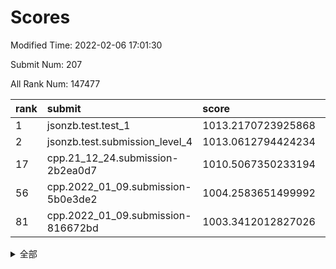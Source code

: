 # Scores

Modified Time: 2022-02-06 17:01:30

Submit Num: 207

All Rank Num: 147477

| rank |               submit               |       score        |       sigma        | pk_num |
| :--- | :--------------------------------- | :----------------- | :----------------- | :----- |
| 1    | jsonzb.test.test_1                 | 1013.2170723925868 | 0.7987311162419973 | 2854   |
| 2    | jsonzb.test.submission_level_4     | 1013.0612794424234 | 0.7801325065030995 | 2853   |
| 17   | cpp.21_12_24.submission-2b2ea0d7   | 1010.5067350233194 | 0.7510822876566698 | 2854   |
| 56   | cpp.2022_01_09.submission-5b0e3de2 | 1004.2583651499992 | 0.7269960998787464 | 2849   |
| 81   | cpp.2022_01_09.submission-816672bd | 1003.3412012827026 | 0.7030670299344463 | 2848   |


<details>
<summary>全部</summary>

| rank |                 submit                 |       score        |       sigma        | pk_num |
| :--- | :------------------------------------- | :----------------- | :----------------- | :----- |
| 1    | jsonzb.test.test_1                     | 1013.2170723925868 | 0.7987311162419973 | 2854   |
| 2    | jsonzb.test.submission_level_4         | 1013.0612794424234 | 0.7801325065030995 | 2853   |
| 3    | gobigger.level_3.submission_level_3_5  | 1011.5508708159663 | 0.792326608970555  | 2850   |
| 4    | gobigger.level_3.submission_level_3_13 | 1011.5226013465254 | 0.7599374654288269 | 2852   |
| 5    | gobigger.level_3.submission_level_3_8  | 1011.3123704933025 | 0.7657650486890447 | 2848   |
| 6    | gobigger.level_3.submission_level_3_6  | 1011.277560966344  | 0.7647168091526355 | 2849   |
| 7    | gobigger.level_3.submission_level_3_30 | 1010.9815188809517 | 0.7850092466689503 | 2853   |
| 8    | gobigger.level_3.submission_level_3_25 | 1010.9661133855175 | 0.7696472423746269 | 2851   |
| 9    | gobigger.level_3.submission_level_3_43 | 1010.9524510123858 | 0.7947618176081562 | 2850   |
| 10   | gobigger.level_3.submission_level_3_35 | 1010.901290022193  | 0.7598584453201424 | 2848   |
| 11   | gobigger.level_3.submission_level_3_38 | 1010.8157564934155 | 0.7661262037374026 | 2850   |
| 12   | gobigger.level_3.submission_level_3_45 | 1010.8150445574418 | 0.7766605229833551 | 2846   |
| 13   | gobigger.level_3.submission_level_3_22 | 1010.7372787138908 | 0.7484320201251623 | 2851   |
| 14   | gobigger.level_3.submission_level_3_2  | 1010.693657311279  | 0.7390509878290261 | 2850   |
| 15   | gobigger.level_3.submission_level_3_19 | 1010.6879306217428 | 0.7583860416289069 | 2854   |
| 16   | gobigger.level_3.submission_level_3_37 | 1010.5851003238213 | 0.7630162387293404 | 2856   |
| 17   | cpp.21_12_24.submission-2b2ea0d7       | 1010.5067350233194 | 0.7510822876566698 | 2854   |
| 18   | gobigger.level_3.submission_level_3_12 | 1010.4414135191805 | 0.7467304873384176 | 2845   |
| 19   | gobigger.level_3.submission_level_3_48 | 1010.4000973001562 | 0.7657284958303546 | 2848   |
| 20   | gobigger.level_3.submission_level_3_44 | 1010.310636147654  | 0.7444664937663632 | 2847   |
| 21   | gobigger.level_3.submission_level_3_21 | 1010.299439345265  | 0.7761886951449302 | 2853   |
| 22   | gobigger.level_3.submission_level_3_46 | 1010.1941028345404 | 0.7673420943264327 | 2845   |
| 23   | gobigger.level_3.submission_level_3_36 | 1010.123773830281  | 0.7768500903728329 | 2856   |
| 24   | gobigger.level_3.submission_level_3_3  | 1010.1035427817004 | 0.7545840798277187 | 2848   |
| 25   | gobigger.level_3.submission_level_3_33 | 1010.0280573553481 | 0.7485827506517505 | 2847   |
| 26   | gobigger.level_3.submission_level_3_23 | 1009.9404773030194 | 0.7782436754505223 | 2850   |
| 27   | gobigger.level_3.submission_level_3_17 | 1009.9312899272705 | 0.7566219926407346 | 2854   |
| 28   | gobigger.level_3.submission_level_3_32 | 1009.7627878729013 | 0.7564984065443886 | 2847   |
| 29   | gobigger.level_3.submission_level_3_29 | 1009.7187981129223 | 0.7672223196186736 | 2852   |
| 30   | gobigger.level_3.submission_level_3_16 | 1009.6750254069783 | 0.753243710567216  | 2849   |
| 31   | gobigger.level_3.submission_level_3_39 | 1009.6723435360933 | 0.7410444940751207 | 2846   |
| 32   | gobigger.level_3.submission_level_3_42 | 1009.6692340124521 | 0.7794595301944178 | 2847   |
| 33   | gobigger.level_3.submission_level_3_27 | 1009.5904229948644 | 0.7375874622878319 | 2851   |
| 34   | gobigger.level_3.submission_level_3_7  | 1009.5758180296442 | 0.7548542124693136 | 2851   |
| 35   | gobigger.level_3.submission_level_3_49 | 1009.5381555563957 | 0.7594092600006965 | 2843   |
| 36   | gobigger.level_3.submission_level_3_15 | 1009.5261348077576 | 0.7565931084164311 | 2848   |
| 37   | gobigger.level_3.submission_level_3_1  | 1009.4244274329319 | 0.7460543421023113 | 2844   |
| 38   | gobigger.level_3.submission_level_3_31 | 1009.4103267417981 | 0.7545410405386527 | 2851   |
| 39   | gobigger.level_3.submission_level_3_11 | 1009.3861382562275 | 0.7419650725523724 | 2845   |
| 40   | gobigger.level_3.submission_level_3_18 | 1009.277857067715  | 0.74115147236275   | 2850   |
| 41   | gobigger.level_3.submission_level_3_47 | 1009.2758109281928 | 0.756758225203214  | 2847   |
| 42   | gobigger.level_3.submission_level_3_41 | 1009.275365861037  | 0.7453243943324679 | 2847   |
| 43   | gobigger.level_3.submission_level_3_40 | 1009.2064751149119 | 0.7565652460538396 | 2854   |
| 44   | gobigger.level_3.submission_level_3_4  | 1009.1762110972555 | 0.7448104592316749 | 2853   |
| 45   | gobigger.level_3.submission_level_3_34 | 1009.1438197353647 | 0.7543108857073949 | 2849   |
| 46   | gobigger.level_3.submission_level_3_9  | 1009.0712381076908 | 0.7360406682963434 | 2852   |
| 47   | gobigger.level_3.submission_level_3_28 | 1008.9606375493117 | 0.7529680670780314 | 2849   |
| 48   | gobigger.level_3.submission_level_3_24 | 1008.9495382746427 | 0.7499095453308454 | 2850   |
| 49   | gobigger.level_3.submission_level_3_0  | 1008.8306901881865 | 0.7588719914720728 | 2849   |
| 50   | gobigger.level_3.submission_level_3_10 | 1008.7950200089722 | 0.7354471412467035 | 2846   |
| 51   | gobigger.level_3.submission_level_3_26 | 1008.6473922680176 | 0.7259535959272843 | 2851   |
| 52   | gobigger.level_3.submission_level_3_14 | 1008.4149886792513 | 0.7546046218211935 | 2850   |
| 53   | gobigger.level_3.submission_level_3_20 | 1008.1493729566216 | 0.7622493690798658 | 2844   |
| 54   | gobigger.level_1.submission_level_1_11 | 1004.7676689263704 | 0.7260610221882409 | 2846   |
| 55   | gobigger.level_1.submission_level_1_39 | 1004.5943370188672 | 0.7233567202156977 | 2844   |
| 56   | cpp.2022_01_09.submission-5b0e3de2     | 1004.2583651499992 | 0.7269960998787464 | 2849   |
| 57   | gobigger.level_1.submission_level_1_43 | 1004.2004671148846 | 0.729359646202667  | 2848   |
| 58   | gobigger.level_1.submission_level_1_34 | 1004.173550377319  | 0.7201294669783533 | 2849   |
| 59   | gobigger.level_1.submission_level_1_29 | 1004.1679798239039 | 0.7218516711560703 | 2851   |
| 60   | gobigger.level_1.submission_level_1_1  | 1004.0469344957845 | 0.7277043851806907 | 2853   |
| 61   | gobigger.level_1.submission_level_1_22 | 1004.0349648820763 | 0.7346198386972915 | 2846   |
| 62   | gobigger.level_1.submission_level_1_9  | 1003.9902276708801 | 0.710601447315266  | 2852   |
| 63   | gobigger.level_1.submission_level_1_15 | 1003.9665640330294 | 0.713245480523752  | 2853   |
| 64   | gobigger.level_1.submission_level_1_28 | 1003.8413414565333 | 0.7113108798139601 | 2852   |
| 65   | gobigger.level_1.submission_level_1_46 | 1003.7726977645466 | 0.7132104372679522 | 2850   |
| 66   | gobigger.level_1.submission_level_1_17 | 1003.7439001530593 | 0.7164316631770217 | 2848   |
| 67   | gobigger.level_1.submission_level_1_26 | 1003.7278801387687 | 0.7172629789673586 | 2849   |
| 68   | gobigger.level_1.submission_level_1_23 | 1003.6942829499084 | 0.708766625342605  | 2847   |
| 69   | gobigger.level_1.submission_level_1_21 | 1003.6775153026629 | 0.7199353739565215 | 2849   |
| 70   | gobigger.level_1.submission_level_1_44 | 1003.6561588844431 | 0.7161828993006973 | 2853   |
| 71   | gobigger.level_1.submission_level_1_24 | 1003.6115644983678 | 0.7173842422220325 | 2852   |
| 72   | gobigger.level_1.submission_level_1_25 | 1003.4996891492025 | 0.7168742997719609 | 2850   |
| 73   | gobigger.level_1.submission_level_1_10 | 1003.4479935574025 | 0.7135215982473189 | 2849   |
| 74   | gobigger.level_1.submission_level_1_42 | 1003.4041642784161 | 0.7095531683279165 | 2847   |
| 75   | gobigger.level_1.submission_level_1_31 | 1003.3867872233843 | 0.729718913981571  | 2847   |
| 76   | gobigger.level_1.submission_level_1_0  | 1003.3771102966215 | 0.7092128416126599 | 2849   |
| 77   | gobigger.level_1.submission_level_1_6  | 1003.3669041943614 | 0.7187063980267313 | 2850   |
| 78   | gobigger.level_1.submission_level_1_41 | 1003.3505102118403 | 0.7257571712223159 | 2851   |
| 79   | gobigger.level_1.submission_level_1_18 | 1003.347885496185  | 0.7290460450587058 | 2854   |
| 80   | gobigger.level_1.submission_level_1_33 | 1003.3429003119212 | 0.7273975120296611 | 2849   |
| 81   | cpp.2022_01_09.submission-816672bd     | 1003.3412012827026 | 0.7030670299344463 | 2848   |
| 82   | gobigger.level_1.submission_level_1_8  | 1003.2990932223001 | 0.7113318162824004 | 2847   |
| 83   | gobigger.level_1.submission_level_1_12 | 1003.1610774551607 | 0.7173699678093018 | 2850   |
| 84   | gobigger.level_1.submission_level_1_47 | 1003.0913857518502 | 0.7199523285066414 | 2853   |
| 85   | gobigger.level_1.submission_level_1_5  | 1003.0765816671156 | 0.7182943639399368 | 2849   |
| 86   | gobigger.level_1.submission_level_1_14 | 1003.0508216344737 | 0.7170883151207047 | 2844   |
| 87   | gobigger.level_1.submission_level_1_19 | 1003.0463051040596 | 0.7237996494306378 | 2848   |
| 88   | gobigger.level_1.submission_level_1_40 | 1003.0153873665427 | 0.7174957825830474 | 2847   |
| 89   | gobigger.level_1.submission_level_1_49 | 1002.9986067404822 | 0.705993183282542  | 2849   |
| 90   | gobigger.level_1.submission_level_1_35 | 1002.9503385588611 | 0.7127508443496846 | 2843   |
| 91   | gobigger.level_1.submission_level_1_16 | 1002.9002639783474 | 0.7088186644655586 | 2850   |
| 92   | gobigger.level_1.submission_level_1_7  | 1002.8242399582032 | 0.7170149060373945 | 2849   |
| 93   | gobigger.level_1.submission_level_1_2  | 1002.792553509497  | 0.7121825579814747 | 2850   |
| 94   | gobigger.level_1.submission_level_1_3  | 1002.7191038241856 | 0.7074784196174669 | 2850   |
| 95   | gobigger.level_1.submission_level_1_27 | 1002.7103725150286 | 0.728310792941651  | 2851   |
| 96   | gobigger.level_1.submission_level_1_13 | 1002.6455764251846 | 0.7163952395903086 | 2848   |
| 97   | gobigger.level_1.submission_level_1_36 | 1002.4901554733584 | 0.714142052330473  | 2849   |
| 98   | gobigger.level_1.submission_level_1_32 | 1002.443551765053  | 0.7052105535530488 | 2850   |
| 99   | gobigger.level_1.submission_level_1_48 | 1002.3220577795568 | 0.7013889505862236 | 2852   |
| 100  | gobigger.level_1.submission_level_1_38 | 1002.1868570093558 | 0.7105832523196652 | 2846   |
| 101  | gobigger.level_1.submission_level_1_4  | 1002.1493243296629 | 0.7004233752914436 | 2852   |
| 102  | gobigger.level_1.submission_level_1_37 | 1002.1060629472482 | 0.7146899995632868 | 2855   |
| 103  | gobigger.level_1.submission_level_1_20 | 1001.8636686118963 | 0.7200890753438657 | 2850   |
| 104  | gobigger.level_1.submission_level_1_30 | 1001.6456897564672 | 0.7065164706176926 | 2849   |
| 105  | gobigger.level_1.submission_level_1_45 | 1001.5009248249505 | 0.7073605857130278 | 2847   |
| 106  | gobigger.random.submission_random_32   | 997.2679296994198  | 0.7059370433058348 | 2854   |
| 107  | gobigger.random.submission_random_25   | 997.2438568812656  | 0.6932912518374914 | 2853   |
| 108  | gobigger.random.submission_random_23   | 997.1335759346401  | 0.72035348537815   | 2848   |
| 109  | gobigger.random.submission_random_13   | 997.1065275649066  | 0.7156831321222157 | 2847   |
| 110  | gobigger.random.submission_random_24   | 997.0296768820334  | 0.7138105598711243 | 2851   |
| 111  | gobigger.random.submission_random_28   | 997.0289830999237  | 0.7129220047738507 | 2850   |
| 112  | gobigger.random.submission_random_48   | 997.0011563703114  | 0.6994880008549034 | 2852   |
| 113  | gobigger.random.submission_random_46   | 996.8197489912286  | 0.7161050413300747 | 2854   |
| 114  | gobigger.random.submission_random_9    | 996.4511442067931  | 0.7219115574400667 | 2847   |
| 115  | gobigger.random.submission_random_42   | 996.4488931638938  | 0.7048302869222776 | 2852   |
| 116  | gobigger.random.submission_random_3    | 996.4376343287403  | 0.7062643224082666 | 2847   |
| 117  | gobigger.random.submission_random_41   | 996.4300774195262  | 0.7010638450266938 | 2849   |
| 118  | gobigger.random.submission_random_44   | 996.3833389384212  | 0.7037494203209811 | 2852   |
| 119  | gobigger.random.submission_random_0    | 996.3630679445498  | 0.6959942364871636 | 2848   |
| 120  | gobigger.random.submission_random_21   | 996.3546917485148  | 0.7088431638639282 | 2849   |
| 121  | gobigger.random.submission_random_38   | 996.3273108944262  | 0.7198512538834373 | 2853   |
| 122  | gobigger.random.submission_random_16   | 996.3184698847052  | 0.7122943007488676 | 2850   |
| 123  | gobigger.random.submission_random_20   | 996.3051633267241  | 0.713672260185199  | 2852   |
| 124  | gobigger.random.submission_random_7    | 996.2833633253849  | 0.7065249594766532 | 2849   |
| 125  | gobigger.random.submission_random_40   | 996.2762284215111  | 0.7088773737760788 | 2846   |
| 126  | gobigger.random.submission_random_47   | 996.1593334661993  | 0.7004655653840006 | 2852   |
| 127  | gobigger.random.submission_random_19   | 996.1508482745907  | 0.7022966199770617 | 2851   |
| 128  | gobigger.random.submission_random_10   | 995.9025244740928  | 0.712380250559802  | 2847   |
| 129  | gobigger.random.submission_random_2    | 995.8960561887059  | 0.6991389896552553 | 2847   |
| 130  | gobigger.random.submission_random_37   | 995.8888350482266  | 0.7128154273212409 | 2852   |
| 131  | gobigger.random.submission_random_6    | 995.8635384354516  | 0.7021948784603005 | 2851   |
| 132  | gobigger.random.submission_random_45   | 995.7845176651099  | 0.7183129114607265 | 2844   |
| 133  | gobigger.random.submission_random_5    | 995.7497677790882  | 0.7165423270194122 | 2850   |
| 134  | gobigger.random.submission_random_8    | 995.7298789045366  | 0.7049883083104113 | 2850   |
| 135  | gobigger.random.submission_random_22   | 995.6669395626508  | 0.720344088295689  | 2851   |
| 136  | gobigger.random.submission_random_39   | 995.6517350051167  | 0.7039153659346512 | 2849   |
| 137  | gobigger.random.submission_random_17   | 995.6432397131795  | 0.7147172656754618 | 2851   |
| 138  | gobigger.random.submission_random_26   | 995.6083683983491  | 0.7061177390666515 | 2852   |
| 139  | gobigger.random.submission_random_31   | 995.3731541653425  | 0.7254904442819021 | 2851   |
| 140  | gobigger.random.submission_random_15   | 995.3374807760196  | 0.7190639708918692 | 2853   |
| 141  | gobigger.random.submission_random_11   | 995.309553823528   | 0.7265477974865755 | 2853   |
| 142  | gobigger.random.submission_random_35   | 995.2735919520873  | 0.719725823757342  | 2847   |
| 143  | gobigger.random.submission_random_30   | 995.271350950318   | 0.717873423571295  | 2845   |
| 144  | gobigger.random.submission_random_27   | 995.2623917188084  | 0.7083216320641047 | 2852   |
| 145  | gobigger.random.submission_random_49   | 995.2021764338243  | 0.7130008599974339 | 2853   |
| 146  | gobigger.random.submission_random_33   | 995.1612430873087  | 0.7122430662928836 | 2848   |
| 147  | gobigger.random.submission_random_43   | 995.0306824867988  | 0.7175952184659276 | 2849   |
| 148  | gobigger.random.submission_random_36   | 995.0239522501724  | 0.723969155983676  | 2849   |
| 149  | gobigger.random.submission_random_12   | 994.9985471597843  | 0.7169629436885316 | 2854   |
| 150  | gobigger.random.submission_random_18   | 994.9676103521492  | 0.7033510169468232 | 2851   |
| 151  | gobigger.random.submission_random_14   | 994.8282759850908  | 0.716104777182851  | 2848   |
| 152  | gobigger.random.submission_random_4    | 994.785889528695   | 0.7167027950895553 | 2850   |
| 153  | gobigger.level_2.submission_level_2_19 | 994.7828821681902  | 0.7347049186758929 | 2852   |
| 154  | gobigger.level_2.submission_level_2_16 | 994.7588331090188  | 0.7282408149132299 | 2849   |
| 155  | gobigger.random.submission_random_29   | 994.6872228848675  | 0.7069511207488559 | 2853   |
| 156  | gobigger.random.submission_random_1    | 994.550039506421   | 0.7249821559891549 | 2853   |
| 157  | gobigger.random.submission_random_34   | 994.2890207348299  | 0.7274948746108097 | 2849   |
| 158  | gobigger.level_2.submission_level_2_13 | 993.838664333023   | 0.7343809411097134 | 2852   |
| 159  | gobigger.level_2.submission_level_2_12 | 993.7679947681961  | 0.7352612063247888 | 2851   |
| 160  | gobigger.level_2.submission_level_2_48 | 993.3749145346102  | 0.7155484809845786 | 2854   |
| 161  | gobigger.level_2.submission_level_2_9  | 993.3033020319687  | 0.7207951592049466 | 2850   |
| 162  | gobigger.level_2.submission_level_2_23 | 993.2604329457594  | 0.7143542866162846 | 2850   |
| 163  | gobigger.level_2.submission_level_2_4  | 993.1435592572051  | 0.7363887415715729 | 2846   |
| 164  | gobigger.level_2.submission_level_2_47 | 993.1091826512251  | 0.7360900994624091 | 2847   |
| 165  | gobigger.level_2.submission_level_2_37 | 992.9882034373197  | 0.7367036260593048 | 2849   |
| 166  | gobigger.level_2.submission_level_2_1  | 992.8473905681026  | 0.735963083095947  | 2849   |
| 167  | gobigger.level_2.submission_level_2_24 | 992.8297582745853  | 0.7362541548173223 | 2853   |
| 168  | gobigger.level_2.submission_level_2_36 | 992.8062662509344  | 0.7483609778108707 | 2844   |
| 169  | gobigger.level_2.submission_level_2_7  | 992.7409067289175  | 0.7347730934572784 | 2855   |
| 170  | gobigger.level_2.submission_level_2_28 | 992.6767526236735  | 0.7284878643306821 | 2849   |
| 171  | gobigger.level_2.submission_level_2_30 | 992.6616789310111  | 0.7496634259535678 | 2853   |
| 172  | gobigger.level_2.submission_level_2_38 | 992.6470530809954  | 0.7387180376399143 | 2850   |
| 173  | gobigger.level_2.submission_level_2_45 | 992.531693089912   | 0.7327192557837463 | 2845   |
| 174  | gobigger.level_2.submission_level_2_10 | 992.522640197681   | 0.7381093503015039 | 2856   |
| 175  | gobigger.level_2.submission_level_2_18 | 992.5148208588804  | 0.7226281112027981 | 2846   |
| 176  | gobigger.level_2.submission_level_2_41 | 992.4923400667694  | 0.7396087720607318 | 2849   |
| 177  | gobigger.level_2.submission_level_2_31 | 992.399575390154   | 0.7464595068783133 | 2848   |
| 178  | gobigger.level_2.submission_level_2_17 | 992.3548802638913  | 0.7326577055216204 | 2849   |
| 179  | gobigger.level_2.submission_level_2_39 | 992.258147391755   | 0.7695636116792556 | 2854   |
| 180  | gobigger.level_2.submission_level_2_11 | 992.1927126607894  | 0.7554271015118523 | 2855   |
| 181  | gobigger.level_2.submission_level_2_0  | 992.172954521729   | 0.7358787614040792 | 2846   |
| 182  | gobigger.level_2.submission_level_2_42 | 992.1486923196087  | 0.732630568173188  | 2851   |
| 183  | gobigger.level_2.submission_level_2_26 | 992.0333915874955  | 0.7393876610374888 | 2848   |
| 184  | gobigger.level_2.submission_level_2_22 | 992.0196433238475  | 0.7383707849262607 | 2850   |
| 185  | gobigger.level_2.submission_level_2_49 | 991.9993089260407  | 0.7428116985790333 | 2851   |
| 186  | gobigger.level_2.submission_level_2_15 | 991.9515739320357  | 0.751930139741639  | 2850   |
| 187  | gobigger.level_2.submission_level_2_44 | 991.8077759176617  | 0.7400162817446478 | 2851   |
| 188  | gobigger.level_2.submission_level_2_20 | 991.7243661420453  | 0.7589933153284454 | 2850   |
| 189  | gobigger.level_2.submission_level_2_25 | 991.6608037764707  | 0.7768410212547522 | 2848   |
| 190  | gobigger.level_2.submission_level_2_32 | 991.6466919594175  | 0.7529419214024683 | 2850   |
| 191  | gobigger.level_2.submission_level_2_21 | 991.6175548404483  | 0.7630217483080155 | 2854   |
| 192  | gobigger.level_2.submission_level_2_35 | 991.6151506960198  | 0.731751210428649  | 2850   |
| 193  | gobigger.level_2.submission_level_2_2  | 991.5871103469738  | 0.7311745237241779 | 2848   |
| 194  | gobigger.level_2.submission_level_2_33 | 991.4685574631726  | 0.7398199544609364 | 2852   |
| 195  | gobigger.level_2.submission_level_2_8  | 991.4283064100209  | 0.7678176416720063 | 2845   |
| 196  | gobigger.level_2.submission_level_2_34 | 991.3432112823549  | 0.7578372627684776 | 2849   |
| 197  | gobigger.level_2.submission_level_2_29 | 991.2860076962211  | 0.7380779158882979 | 2854   |
| 198  | gobigger.level_2.submission_level_2_6  | 991.2640237382635  | 0.744383075161332  | 2850   |
| 199  | gobigger.level_2.submission_level_2_14 | 991.0772675312561  | 0.76709662374137   | 2853   |
| 200  | gobigger.level_2.submission_level_2_46 | 991.0690966029597  | 0.7517318568306206 | 2853   |
| 201  | gobigger.level_2.submission_level_2_3  | 991.0216365577119  | 0.7670973013461527 | 2852   |
| 202  | gobigger.level_2.submission_level_2_43 | 990.9737172690733  | 0.7691717706796409 | 2852   |
| 203  | gobigger.level_2.submission_level_2_27 | 990.7247624068576  | 0.7555100208852249 | 2853   |
| 204  | gobigger.level_2.submission_level_2_40 | 990.515263046067   | 0.7574806807449362 | 2848   |
| 205  | gobigger.level_2.submission_level_2_5  | 990.4719832482964  | 0.7768239461950996 | 2846   |
| 206  | gobigger.none.submission_none_0        | 975.3048500361797  | 1.4368731623344657 | 2850   |
| 207  | gobigger.none.submission_none_1        | 974.5650487329756  | 1.6030342807214357 | 2854   |

</details>